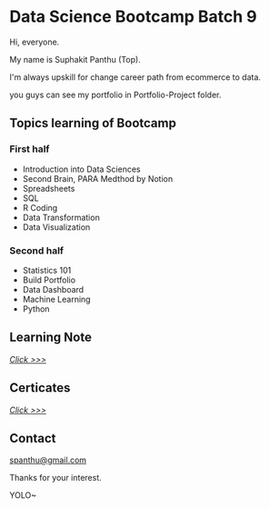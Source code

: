 
# Data Science Bootcamp Batch 9
Hi, everyone.

My name is Suphakit Panthu (Top).

I'm always upskill for change career path from ecommerce to data.

you guys can see my portfolio in Portfolio-Project folder.

## Topics learning of Bootcamp
### First half
- Introduction into Data Sciences
- Second Brain, PARA Medthod by Notion
- Spreadsheets
- SQL
- R Coding
- Data Transformation
- Data Visualization

### Second half
- Statistics 101
- Build Portfolio
- Data Dashboard
- Machine Learning
- Python

## Learning Note
[_Click >>>_](https://www.notion.so/suphakit-panthu/Tama-Notes-Data-Learning-58a55cbd1f6d416994923dfe66cd2c2e?pvs=4)

## Certicates
[_Click >>>_](https://www.notion.so/suphakit-panthu/Certificates-e5566f978ebb414d866d8bbb53df8c7c?pvs=4)


## Contact
spanthu@gmail.com

Thanks for your interest.

YOLO~
